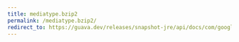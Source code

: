 ```yaml
---
title: mediatype.bzip2
permalink: /mediatype.bzip2/
redirect_to: https://guava.dev/releases/snapshot-jre/api/docs/com/google/common/net/MediaType.html#BZIP2
---
```

